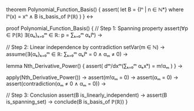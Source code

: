 theorem Polynomial_Function_Basis() {
  assert(
    let B = {Iⁿ | n ∈ ℕ*} where Iⁿ(x) = xⁿ ∧
    B is_basis_of ℙ(ℝ)
  )
} ↔

proof Polynomial_Function_Basis() {
  // Step 1: Spanning property
  assert(∀p ∈ ℙ(ℝ) ∃{αₖ}ₖ₌₀ᵐ ∈ ℝ: p = ∑ₖ₌₀ᵐ αₖIᵏ) →

  // Step 2: Linear independence by contradiction
  setVar(m ∈ ℕ) →
  assume(∃{αₖ}ₖ₌₀ᵐ ∈ ℝ: ∑ₖ₌₀ᵐ αₖIᵏ = 0 ∧ αₘ ≠ 0) →
  
  lemma Nth_Derivative_Power() {
    assert(
      dᵐ/dxᵐ(∑ₖ₌₀ᵐ αₖxᵏ) = m!αₘ
    )
  } →
  
  apply(Nth_Derivative_Power()) →
  assert(m!αₘ = 0) →
  assert(αₘ = 0) →
  assert(contradiction(αₘ ≠ 0 ∧ αₘ = 0)) →
  
  // Step 3: Conclusion
  assert(B is_linearly_independent) →
  assert(B is_spanning_set) →
  conclude(B is_basis_of ℙ(ℝ))
}